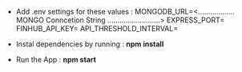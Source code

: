 - Add .env settings for these values :
  MONGODB_URL=<.................. MONGO Conncetion String ..........................>
  EXPRESS_PORT=
  FINHUB_API_KEY=
  API_THRESHOLD_INTERVAL=

- Instal dependencies by running : **npm install**

- Run the App : **npm start**
